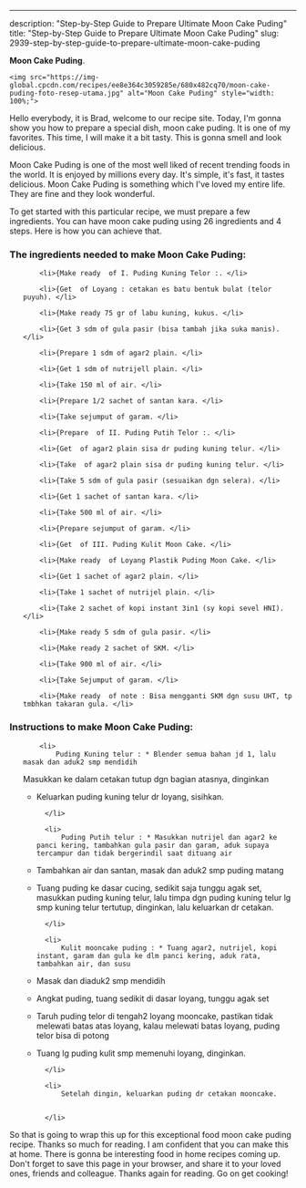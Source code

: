 ---
description: "Step-by-Step Guide to Prepare Ultimate Moon Cake Puding"
title: "Step-by-Step Guide to Prepare Ultimate Moon Cake Puding"
slug: 2939-step-by-step-guide-to-prepare-ultimate-moon-cake-puding

<p>
	<strong>Moon Cake Puding</strong>. 
	
</p>
<p>
	
	<img src="https://img-global.cpcdn.com/recipes/ee8e364c3059285e/680x482cq70/moon-cake-puding-foto-resep-utama.jpg" alt="Moon Cake Puding" style="width: 100%;">
	
	
</p>
<p>
	Hello everybody, it is Brad, welcome to our recipe site. Today, I'm gonna show you how to prepare a special dish, moon cake puding. It is one of my favorites. This time, I will make it a bit tasty. This is gonna smell and look delicious.
</p>
	
<p>
	
</p>
<p>
	Moon Cake Puding is one of the most well liked of recent trending foods in the world. It is enjoyed by millions every day. It's simple, it's fast, it tastes delicious. Moon Cake Puding is something which I've loved my entire life. They are fine and they look wonderful.
</p>

<p>
To get started with this particular recipe, we must prepare a few ingredients. You can have moon cake puding using 26 ingredients and 4 steps. Here is how you can achieve that.
</p>

<h3>The ingredients needed to make Moon Cake Puding:</h3>

<ol>
	
		<li>{Make ready  of I. Puding Kuning Telor :. </li>
	
		<li>{Get  of Loyang : cetakan es batu bentuk bulat (telor puyuh). </li>
	
		<li>{Make ready 75 gr of labu kuning, kukus. </li>
	
		<li>{Get 3 sdm of gula pasir (bisa tambah jika suka manis). </li>
	
		<li>{Prepare 1 sdm of agar2 plain. </li>
	
		<li>{Get 1 sdm of nutrijell plain. </li>
	
		<li>{Take 150 ml of air. </li>
	
		<li>{Prepare 1/2 sachet of santan kara. </li>
	
		<li>{Take sejumput of garam. </li>
	
		<li>{Prepare  of II. Puding Putih Telor :. </li>
	
		<li>{Get  of agar2 plain sisa dr puding kuning telur. </li>
	
		<li>{Take  of agar2 plain sisa dr puding kuning telur. </li>
	
		<li>{Take 5 sdm of gula pasir (sesuaikan dgn selera). </li>
	
		<li>{Get 1 sachet of santan kara. </li>
	
		<li>{Take 500 ml of air. </li>
	
		<li>{Prepare sejumput of garam. </li>
	
		<li>{Get  of III. Puding Kulit Moon Cake. </li>
	
		<li>{Make ready  of Loyang Plastik Puding Moon Cake. </li>
	
		<li>{Get 1 sachet of agar2 plain. </li>
	
		<li>{Take 1 sachet of nutrijel plain. </li>
	
		<li>{Take 2 sachet of kopi instant 3in1 (sy kopi sevel HNI). </li>
	
		<li>{Make ready 5 sdm of gula pasir. </li>
	
		<li>{Make ready 2 sachet of SKM. </li>
	
		<li>{Take 900 ml of air. </li>
	
		<li>{Take Sejumput of garam. </li>
	
		<li>{Make ready  of note : Bisa mengganti SKM dgn susu UHT, tp tmbhkan takaran gula. </li>
	
</ol>
<p>
	
</p>

<h3>Instructions to make Moon Cake Puding:</h3>

<ol>
	
		<li>
			Puding Kuning telur : * Blender semua bahan jd 1, lalu masak dan aduk2 smp mendidih
Masukkan ke dalam cetakan tutup dgn bagian atasnya, dinginkan
* Keluarkan puding kuning telur dr loyang, sisihkan.
			
			
		</li>
	
		<li>
			Puding Putih telur : * Masukkan nutrijel dan agar2 ke panci kering, tambahkan gula pasir dan garam, aduk supaya tercampur dan tidak bergerindil saat dituang air
* Tambahkan air dan santan, masak dan aduk2 smp puding matang
* Tuang puding ke dasar cucing, sedikit saja tunggu agak set, masukkan puding kuning telur, lalu timpa dgn puding kuning telur lg smp kuning telur tertutup, dinginkan, lalu keluarkan dr cetakan.
			
			
		</li>
	
		<li>
			Kulit mooncake puding : * Tuang agar2, nutrijel, kopi instant, garam dan gula ke dlm panci kering, aduk rata, tambahkan air, dan susu
* Masak dan diaduk2 smp mendidih
* Angkat puding, tuang sedikit di dasar loyang, tunggu agak set
* Taruh puding telor di tengah2 loyang mooncake, pastikan tidak melewati batas atas loyang, kalau melewati batas loyang, puding telor bisa di potong 
* Tuang lg puding kulit smp memenuhi loyang, dinginkan.
			
			
		</li>
	
		<li>
			Setelah dingin, keluarkan puding dr cetakan mooncake.
			
			
		</li>
	
</ol>

<p>
	
</p>

<p>
	So that is going to wrap this up for this exceptional food moon cake puding recipe. Thanks so much for reading. I am confident that you can make this at home. There is gonna be interesting food in home recipes coming up. Don't forget to save this page in your browser, and share it to your loved ones, friends and colleague. Thanks again for reading. Go on get cooking!
</p>
